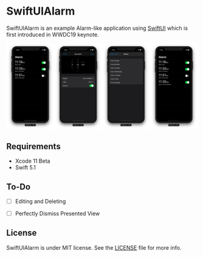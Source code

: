 # SwiftUIAlarm

SwiftUIAlarm is an example Alarm-like application using [SwiftUI](https://developer.apple.com/xcode/swiftui/) which is first introduced in WWDC19 keynote.



![screenshot](./README/SwiftUIAlarm-Screenshot.png)

## Requirements

* Xcode 11 Beta
* Swift 5.1



## To-Do

- [ ] Editing and Deleting
- [ ] Perfectly Dismiss Presented View



## License

SwiftUIAlarm is under MIT license. See the [LICENSE](LICENSE) file for more info.